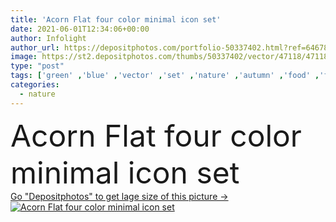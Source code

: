 ```yaml
---
title: 'Acorn Flat four color minimal icon set'
date: 2021-06-01T12:34:06+00:00
author: Infolight
author_url: https://depositphotos.com/portfolio-50337402.html?ref=64678756
image: https://st2.depositphotos.com/thumbs/50337402/vector/47118/471185722/api_thumb_450.jpg?forcejpeg=true
type: "post"
tags: ['green' ,'blue' ,'vector' ,'set' ,'nature' ,'autumn' ,'food' ,'fall' ,'icon' ,'flat' ,'oak' ,'logo' ,'chestnut' ,'acorn' ,'minimal' ,'eps' ,'premium' ,'food and restaurant' ]
categories: 
  - nature
---
```

<div aling="center">
            <font size="60"> Acorn Flat four color minimal icon set</font>   
</div>
<div>
    <a href='https://depositphotos.com/471185722/stock-illustration-acorn-flat-four-color-minimal.html?ref=64678756' target=_blank > Go "Depositphotos" to get lage size of this picture ->
        <img href='https://depositphotos.com/471185722/stock-illustration-acorn-flat-four-color-minimal.html?ref=64678756' src='https://st2.depositphotos.com/50337402/47118/v/950/depositphotos_471185722-stock-illustration-acorn-flat-four-color-minimal.jpg?forcejpeg=true' alt='Acorn Flat four color minimal icon set' >
    </a>
</div>
